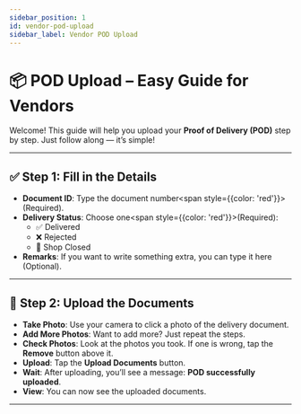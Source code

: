 ```yaml
---
sidebar_position: 1
id: vendor-pod-upload
sidebar_label: Vendor POD Upload
---
```


# 📦 POD Upload – Easy Guide for Vendors

Welcome! This guide will help you upload your **Proof of Delivery (POD)** step by step. Just follow along — it’s simple!

---

## ✅ Step 1: Fill in the Details

- **Document ID**: Type the document number<span style={{color: 'red'}}>(Required)</span>.
- **Delivery Status**: Choose one<span style={{color: 'red'}}>(Required)</span>:
  - ✅ Delivered
  - ❌ Rejected
  - 🚪 Shop Closed
- **Remarks**: If you want to write something extra, you can type it here (Optional).

---

## 📸 Step 2: Upload the Documents

- **Take Photo**: Use your camera to click a photo of the delivery document.
- **Add More Photos**: Want to add more? Just repeat the steps.
- **Check Photos**: Look at the photos you took. If one is wrong, tap the **Remove** button above it.
- **Upload**: Tap the **Upload Documents** button.
- **Wait**: After uploading, you’ll see a message: **POD successfully uploaded**.
- **View**: You can now see the uploaded documents.

---
